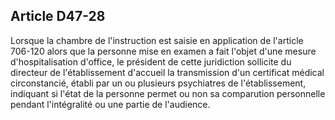 Article D47-28
----
Lorsque la chambre de l'instruction est saisie en application de l'article
706-120 alors que la personne mise en examen a fait l'objet d'une mesure
d'hospitalisation d'office, le président de cette juridiction sollicite du
directeur de l'établissement d'accueil la transmission d'un certificat médical
circonstancié, établi par un ou plusieurs psychiatres de l'établissement,
indiquant si l'état de la personne permet ou non sa comparution personnelle
pendant l'intégralité ou une partie de l'audience.

